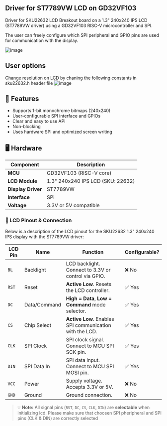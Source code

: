 ## Driver for ST7789VW LCD on GD32VF103

Driver for SKU22632 LCD Breakout board on a 1.3" 240x240 IPS LCD (ST7789VW driver) using a GD32VF103 RISC-V microcontroller and SPI.

The user can freely configure which SPI peripheral and GPIO pins are used for communication with the display.

![image](https://github.com/user-attachments/assets/1bd5ee32-b214-4a39-9df6-e109f845d37e)


## User options
Change resolution on LCD by chaning the following constants in sku22632.h header file
![image](https://github.com/user-attachments/assets/2e9fd384-8f7a-4733-ad70-e98ed928888c)


## 📌 Features

- Supports 1-bit monochrome bitmaps (240x240)
- User-configurable SPI interface and GPIOs
- Clear and easy to use API
- Non-blocking 
- Uses hardware SPI and optimized screen writing

## 🖥️ Hardware

| Component           | Description                            |
|---------------------|----------------------------------------|
| **MCU**             | GD32VF103 (RISC-V core)                |
| **LCD Module**      | 1.3" 240x240 IPS LCD (SKU: 22632)      |
| **Display Driver**  | ST7789VW                               |
| **Interface**       | SPI                                    |
| **Voltage**         | 3.3V or 5V compatible                  |

### 🔌 LCD Pinout & Connection

Below is a description of the LCD pinout for the SKU22632 1.3" 240x240 IPS display with the ST7789VW driver:

| LCD Pin | Name         | Function                                                  | Configurable? |
|---------|--------------|-----------------------------------------------------------|----------------|
| `BL`    | Backlight    | LCD backlight. Connect to 3.3V or control via GPIO.       | ❌ No       |
| `RST`   | Reset        | **Active Low**. Resets the LCD controller.               | ✅ Yes         |
| `DC`    | Data/Command | **High = Data**, **Low = Command** mode selector.         | ✅ Yes         |
| `CS`    | Chip Select  | **Active Low**. Enables SPI communication with the LCD.   | ✅ Yes         |
| `CLK`   | SPI Clock    | SPI clock signal. Connect to MCU SPI SCK pin.             | ✅ Yes         |
| `DIN`   | SPI Data In  | SPI data input. Connect to MCU SPI MOSI pin.              | ✅ Yes         |
| `VCC`   | Power        | Supply voltage. Accepts 3.3V or 5V.                        | ❌ No          |
| `GND`   | Ground       | Ground connection.                                         | ❌ No          |

> 💡 **Note:** All signal pins (`RST`, `DC`, `CS`, `CLK`, `DIN`) are **selectable** when initializing lcd. Please make sure that choosen SPI pheripheral and SPI pins (CLK & DIN) are correctly selected


